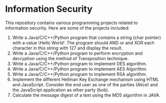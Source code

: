 # Information Security

This repository contains various programming projects related to information security. Here are some of the projects included:

1. Write a Java/C/C++/Python program that contains a string (char pointer) with a value \Hello
World’. The program should AND or and XOR each character in this string with 127 and
display the result.
2. Write a Java/C/C++/Python program to perform encryption and decryption using the method of
Transposition technique.
3. Write a Java/C/C++/Python program to implement DES algorithm.
4. Write a Java/C/C++/Python program to implement AES Algorithm.
5. Write a Java/C/C++/Python program to implement RSA algorithm.
6. Implement the different Hellman Key Exchange mechanism using HTML and JavaScript.
Consider the end user as one of the parties (Alice) and the JavaScript application as other party
(bob).
7. Calculate the message digest of a text using the MD5 algorithm in JAVA.
